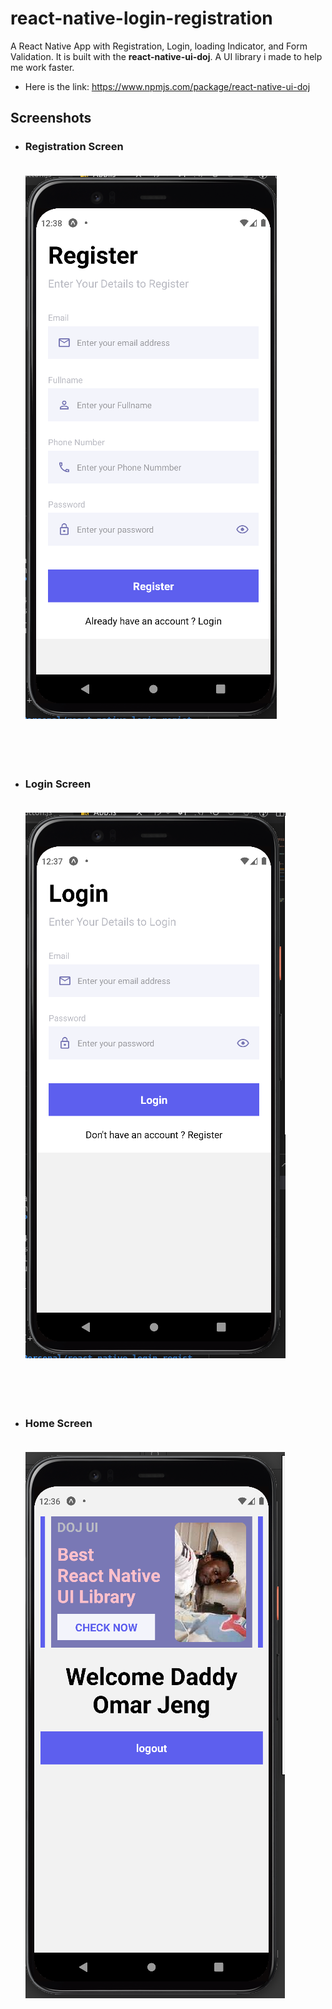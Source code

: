 # react-native-login-registration

A React Native App with Registration, Login, loading Indicator, and Form Validation.
It is built with the **react-native-ui-doj**. A UI library i made to help me work faster.

- Here is the link:
  https://www.npmjs.com/package/react-native-ui-doj

## Screenshots

- ### Registration Screen <br/><br/>

  ![](assets/images/d1.png) <br/> <br/><br/><br/><br/>

- ### Login Screen<br/> <br/>
  ![](assets/images/d2.png) <br/> <br/><br/><br/><br/>
- ### Home Screen <br/> <br/>
  ![](assets/images/d3.png)
